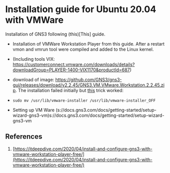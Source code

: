 # Installation guide for Ubuntu 20.04 with VMWare
Installation of GNS3 following (this)[This] guide.


- Installation of VMWare Workstation Player from this guide. After a restart vmon and vmrun tool were compiled and added to the Linux kernel.
- (Including tools VIX: https://customerconnect.vmware.com/downloads/details?downloadGroup=PLAYER-1400-VIX1170&productId=687)
- download of image: https://github.com/GNS3/gns3-gui/releases/download/v2.2.45/GNS3.VM.VMware.Workstation.2.2.45.zip. The installation failed initially but [this](https://communities.vmware.com/t5/VMware-Workstation-Pro/Problem-installing-VMware-VIX-1-17-0/td-p/1847111) trick worked:
- ```
  sudo mv /usr/lib/vmware-installer /usr/lib/vmware-installer_OFF
  ```
  
- Setting up VM Ware (s://docs.gns3.com/docs/getting-started/setup-wizard-gns3-vm)s://docs.gns3.com/docs/getting-started/setup-wizard-gns3-vm


## References
1. [https://itdeepdive.com/2020/04/install-and-configure-gns3-with-vmware-workstation-player-free/](https://itdeepdive.com/2020/04/install-and-configure-gns3-with-vmware-workstation-player-free/)
